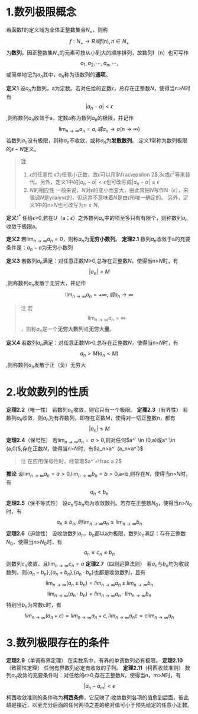 # 1.数列极限概念
  若函数f的定义域为全体正整数集合$N_+$，则称$$f:N_+ \to R 或 f(n), n \in N_+$$为**数列**。因正整数集$N_+$的元素可按从小到大的顺序排列，故数列f（n）也可写作$$a_1,a_2,\cdots,a_n,\cdots,$$或简单地记为${a_n}$其中，$a_n$称为该数列的**通项**。
  
  **定义1**  设${a_n}$为数列，a为定数。若对任给的正数$\epsilon$，总存在正整数*N*，使得当n>*N*时有$$\vert a_n - a \vert < \epsilon$$,则称数列${a_n}$收敛于a，定数a称为数列${a_n}$的极限，并记作$$\lim_{n\to\infty}a_n=a,或a_n\to a (n\to \infty)$$
  若数列${a_n}$没有极限，则称${a_n}$不收敛，或称${a_n}$为**发散数列**。
  定义1常称为数列极限的$\epsilon-N$定义。
  > **注**
  > 1. $\epsilon$的任意性  $\epsilon$为任意小正数，故$\epsilon$可以用$\frac\epsilon 2$,3$\epsilon$或$\epsilon^2$等来替代。另外，定义1中的$\vert a_n - a \vert < \epsilon$也可改写成$\vert a_n - a \vert \leqslant \epsilon$
  > 2. *N*的相应性   一般来说，*N*对$\epsilon$的变小而变大，由此常把*N*写作N（$\epsilon$），来强调*N*是yilaiyv$\epsilon$的，但这并不意味着*N*是由$\epsilon$所唯一确定的。 另外，定义1中的n>*N*也可改写为$n\geqslant N$。
 
**定义**$1^*$  任给$\epsilon$>0,若在*U*（a；$\epsilon$）之外数列${a_n}$中的项至多只有有限个，则称数列${a_n}$收敛于极限a。

**定义2**  若$\lim_{n\to\infty}a_n=0$，则称${a_n}$为**无穷小数列**。
**定理2.1**  数列${a_n}$收敛于a的充要条件是：${a_n-a}$为无穷小数列

**定义3**  若数列${a_n}$满足：对任意正数M>0,总存在正整数*N*，使得当n>*N*时，有$$\vert a_n \vert > M$$,则称数列${a_n}$发散于无穷大，并记作$$\lim_{n\to\infty}a_n=+\infty,或a_n\to \infty$$
> 注 若$$\lim_{n\to\infty}a_n=\infty$$，则称${a_n}$是一个**无穷大数列**或**无穷大量**。

**定义4**  若数列${a_n}$满足：对任意正数M>0,总存在正整数*N*，使得当n>*N*时，有$$ a_n  > M(a_n  < M)$$,则称数列${a_n}$发散于正（负）无穷大

# 2.收敛数列的性质
**定理2.2**（唯一性）  若数列${a_n}$收敛，则它只有一个极限。
**定理2.3**（有界性）  若数列${a_n}$收敛，则${a_n}$为有界数列，即存在正数M，使得对一切正整数n，都有$$\vert a_n \vert \leqslant M$$
**定理2.4**（保号性）  若$\lim_{n\to\infty}a_n=a>0$,则对任何$a^` \in (0,a)或a^`\in (a,0)$,存在正数*N*，使得当n>*N*时，有$a_n>a^` (a_n<a^`)$
> 注  在应用保号性时，经常取$a^`=\frac a 2$

**推论**  设$\lim_{n\to\infty}a_n=a>0$,$\lim_{n\to\infty}b_n=b>0$,a<b,则存在*N*，使得当n>*N*时，有$$a_n<b_n$$
**定理2.5**（保不等式性）  设${a_n}$与${b_n}$均为收敛数列。若存在正整数$N_0$，使得当n>$N_0$时，有$$a_n \leqslant b_n,则\lim_{n\to\infty}a_n \leqslant \lim_{n\to\infty}b_n$$
**定理2.6**（迫敛性）  设收敛数列${a_n}$，${b_n}$都以a为极限，数列${c_n}$满足：存在正整数$N_0$，使得当n>$N_0$时，有$$a_n \leqslant c_n \leqslant b_n$$则数列${c_n}$收敛，且$\lim_{n\to\infty}c_n=a$
**定理2.7**（四则运算法则）  若${a_n}$与${b_n}$均为收敛数列，则$\{{a_n}-{b_n}\}$,$\{{a_n}+{b_n}\}$,$\{{a_n} \cdot {b_n}\}$也都是收敛数列，且有$$\lim_{n\to\infty}({a_n} \pm {b_n})=lim_{n\to\infty}{a_n}\pm lim_{n\to\infty}{b_n}$$ $$\lim_{n\to\infty}({a_n} \cdot {b_n})=lim_{n\to\infty}{a_n}\cdot lim_{n\to\infty}{b_n}$$特别当$b_n$为常数c时，有$$lim_{n\to\infty}(a_n+c)=lim_{n\to\infty}a_n+c,lim_{n\to\infty}{a_n}c=c\lim_{n\to\infty}{a_n}$$

# 3.数列极限存在的条件
**定理2.9**（单调有界定理）  在实数系中，有界的单调数列必有极限。
**定理2.10**（致密性定理） 任何有界数列必定有收敛的子列。
**定理2.11**（柯西收敛准则）  数列${a_n}$收敛的充要条件时：对任给的$\epsilon$>0,存在正整数*N*，使得当n，m>*N*时，有$$\vert a_n - a_m \vert < \epsilon$$柯西收敛准则的条件称为**柯西条件**，它反映了:收敛数列各项的值愈到后面，彼此越是接近，以至充分后面的任何两项之差的绝对值可小于预先给定的任意小正数。
